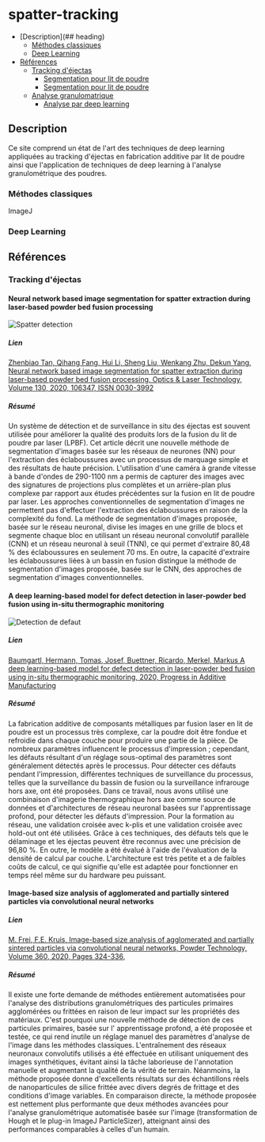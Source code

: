 # spatter-tracking

- [Description](## heading)
  * [Méthodes classiques](#sub-heading)
  * [Deep Learning](#sub-heading-1)
- [Références](#heading-1)
  * [Tracking d'éjectas](#sub-heading-1)
    + [Segmentation pour lit de poudre](#sub-sub-heading-1)
    + [Segmentation pour lit de poudre](#sub-sub-heading-1)
  * [Analyse granulomatrique](#sub-heading-2)
    + [Analyse par deep learning](#sub-sub-heading-1)   




## Description 

Ce site comprend un état de l'art des techniques de deep learning appliquées au tracking d'éjectas en fabrication additive par lit de poudre ainsi
que l'application de techniques de deep learning à l'analyse granulométrique des poudres.

### Méthodes classiques

ImageJ

### Deep Learning



## Références

### Tracking d'éjectas

#### Neural network based image segmentation for spatter extraction during laser-based powder bed fusion processing

![Spatter detection](https://ars.els-cdn.com/content/image/1-s2.0-S0030399220309804-gr5.jpg "Spatter detection")

##### Lien

[Zhenbiao Tan, Qihang Fang, Hui Li, Sheng Liu, Wenkang Zhu, Dekun Yang,
Neural network based image segmentation for spatter extraction during laser-based powder bed fusion processing,
Optics & Laser Technology,
Volume 130,
2020,
106347,
ISSN 0030-3992](https://www.sciencedirect.com/science/article/pii/S0030399220309804?dgcid=rss_sd_all)

##### Résumé 

Un système de détection et de surveillance in situ des éjectas est souvent utilisée pour améliorer la qualité des produits lors de la fusion du lit de poudre par laser (LPBF). Cet article décrit une nouvelle méthode de segmentation d'images basée sur les réseaux de neurones (NN) pour l'extraction des éclaboussures avec un processus de marquage simple et des résultats de haute précision. L'utilisation d'une caméra à grande vitesse à bande d'ondes de 290-1100 nm a permis de capturer des images avec des signatures de projections plus complètes et un arrière-plan plus complexe par rapport aux études précédentes sur la fusion en lit de poudre par laser. Les approches conventionnelles de segmentation d'images ne permettent pas d'effectuer l'extraction des éclaboussures en raison de la complexité du fond. La méthode de segmentation d'images proposée, basée sur le réseau neuronal, divise les images en une grille de blocs et segmente chaque bloc en utilisant un réseau neuronal convolutif parallèle (CNN) et un réseau neuronal à seuil (TNN), ce qui permet d'extraire 80,48 % des éclaboussures en seulement 70 ms. En outre, la capacité d'extraire les éclaboussures liées à un bassin en fusion distingue la méthode de segmentation d'images proposée, basée sur le CNN, des approches de segmentation d'images conventionnelles.



#### A deep learning-based model for defect detection in laser-powder bed fusion using in-situ thermographic monitoring

![Detection de defaut](https://media.springernature.com/lw685/springer-static/image/art%3A10.1007%2Fs40964-019-00108-3/MediaObjects/40964_2019_108_Fig1_HTML.png?as=webp)

##### Lien

[Baumgartl, Hermann, Tomas, Josef, Buettner, Ricardo, Merkel, Markus
A deep learning-based model for defect detection in laser-powder bed fusion using in-situ thermographic monitoring,
2020, Progress in Additive Manufacturing](https://link.springer.com/article/10.1007/s40964-019-00108-3)

##### Résumé 
La fabrication additive de composants métalliques par fusion laser en lit de poudre est un processus très complexe, car la poudre doit être fondue et refroidie dans chaque couche pour produire une partie de la pièce. De nombreux paramètres influencent le processus d'impression ; cependant, les défauts résultant d'un réglage sous-optimal des paramètres sont généralement détectés après le processus. Pour détecter ces défauts pendant l'impression, différentes techniques de surveillance du processus, telles que la surveillance du bassin de fusion ou la surveillance infrarouge hors axe, ont été proposées. Dans ce travail, nous avons utilisé une combinaison d'imagerie thermographique hors axe comme source de données et d'architectures de réseau neuronal basées sur l'apprentissage profond, pour détecter les défauts d'impression. Pour la formation au réseau, une validation croisée avec k-plis et une validation croisée avec hold-out ont été utilisées. Grâce à ces techniques, des défauts tels que le délaminage et les éjectas peuvent être reconnus avec une précision de 96,80 %. En outre, le modèle a été évalué à l'aide de l'évaluation de la densité de calcul par couche. L'architecture est très petite et a de faibles coûts de calcul, ce qui signifie qu'elle est adaptée pour fonctionner en temps réel même sur du hardware peu puissant.

#### Image-based size analysis of agglomerated and partially sintered particles via convolutional neural networks

##### Lien

[M. Frei, F.E. Kruis,
Image-based size analysis of agglomerated and partially sintered particles via convolutional neural networks,
Powder Technology,
Volume 360,
2020,
Pages 324-336,](https://www.sciencedirect.com/science/article/pii/S003259101930854X)

##### Résumé 

Il existe une forte demande de méthodes entièrement automatisées pour l'analyse des distributions granulométriques des particules primaires agglomérées ou frittées en raison de leur impact sur les propriétés des matériaux. C'est pourquoi une nouvelle méthode de détection de ces particules primaires, basée sur l' apprentissage profond, a été proposée et testée, ce qui rend inutile un réglage manuel des paramètres d'analyse de l'image dans les méthodes classiques.
L'entraînement des réseaux neuronaux convolutifs utilisés a été effectuée en utilisant uniquement des images synthétiques, évitant ainsi la tâche laborieuse de l'annotation manuelle et augmentant la qualité de la vérité de terrain. Néanmoins, la méthode proposée donne d'excellents résultats sur des échantillons réels de nanoparticules de silice frittée avec divers degrés de frittage et des conditions d'image variables.
En comparaison directe, la méthode proposée est nettement plus performante que deux méthodes avancées pour l'analyse granulométrique automatisée basée sur l'image (transformation de Hough et le plug-in ImageJ ParticleSizer), atteignant ainsi des performances comparables à celles d'un humain.
